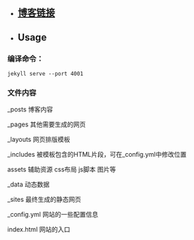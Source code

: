 # 


- ## [博客链接](https://fanl0228.github.io/)

- ## Usage
### 编译命令： 
    jekyll serve --port 4001



### 文件内容
_posts 博客内容

_pages 其他需要生成的网页


_layouts 网页排版模板

_includes 被模板包含的HTML片段，可在_config.yml中修改位置

assets 辅助资源 css布局 js脚本 图片等

_data 动态数据

_sites 最终生成的静态网页

_config.yml 网站的一些配置信息

index.html 网站的入口





